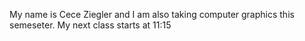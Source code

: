 My name is Cece Ziegler and I am also taking computer graphics this semeseter.
My next class starts at 11:15